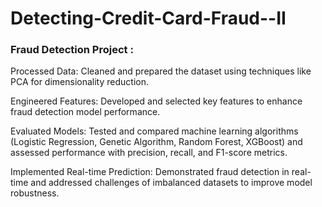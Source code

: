 # Detecting-Credit-Card-Fraud--II
### Fraud Detection Project :

Processed Data: Cleaned and prepared the dataset using techniques like PCA for dimensionality reduction.

Engineered Features: Developed and selected key features to enhance fraud detection model performance.

Evaluated Models: Tested and compared machine learning algorithms (Logistic Regression, Genetic Algorithm, Random Forest, XGBoost) and assessed performance with precision, recall, and F1-score metrics.

Implemented Real-time Prediction: Demonstrated fraud detection in real-time and addressed challenges of imbalanced datasets to improve model robustness.
